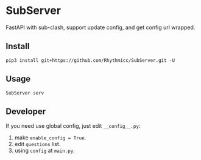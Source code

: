 # SubServer

FastAPI with sub-clash, support update config, and get config url wrapped.

## Install

```shell
pip3 install git+https://github.com/Rhythmicc/SubServer.git -U
```

## Usage

```shell
SubServer serv
```

## Developer

If you need use global config, just edit `__config__.py`:

1. make `enable_config = True`.
2. edit `questions` list.
3. using `config` at `main.py`.
